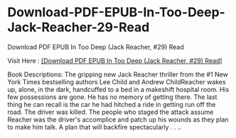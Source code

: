 # Download-PDF-EPUB-In-Too-Deep-Jack-Reacher-29-Read
Download PDF EPUB In Too Deep (Jack Reacher, #29) Read

Visit Here : [[Download PDF EPUB In Too Deep (Jack Reacher, #29) Read]](https://uk.ebookarea.xyz/?book=204432624-in-too-deep)

Book Descriptions:
The gripping new Jack Reacher thriller from the #1 New York Times bestselling authors Lee Child and Andrew ChildReacher wakes up, alone, in the dark, handcuffed to a bed in a makeshift hospital room. His few possessions are gone. He has no memory of getting there. The last thing he can recall is the car he had hitched a ride in getting run off the road. The driver was killed. The people who staged the attack assume Reacher was the driver's accomplice and patch up his wounds as they plan to make him talk. A plan that will backfire spectacularly . . ..
